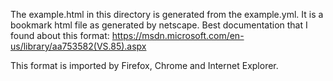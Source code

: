The example.html in this directory is generated from the example.yml.
It is a bookmark html file as generated by netscape.
Best documentation that I found about this format: <https://msdn.microsoft.com/en-us/library/aa753582(VS.85).aspx>

This format is imported by Firefox, Chrome and Internet Explorer.
